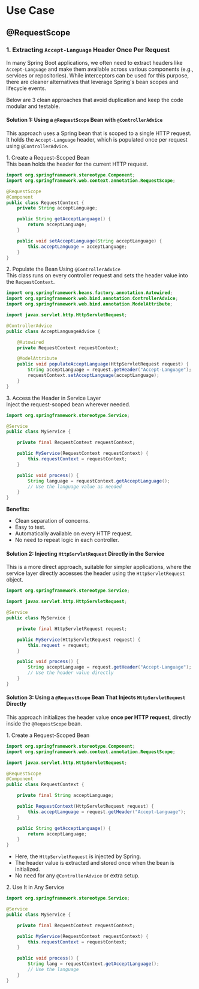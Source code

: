 # Use Case

## @RequestScope&#x20;

### 1. Extracting `Accept-Language` Header Once Per Request

In many Spring Boot applications, we often need to extract headers like `Accept-Language` and make them available across various components (e.g., services or repositories). While interceptors can be used for this purpose, there are cleaner alternatives that leverage Spring's bean scopes and lifecycle events.

Below are 3 clean approaches that avoid duplication and keep the code modular and testable.

#### Solution 1: Using a `@RequestScope` Bean with `@ControllerAdvice`

This approach uses a Spring bean that is scoped to a single HTTP request. It holds the `Accept-Language` header, which is populated once per request using `@ControllerAdvice`.

1\. Create a Request-Scoped Bean\
This bean holds the header for the current HTTP request.

```java
import org.springframework.stereotype.Component;
import org.springframework.web.context.annotation.RequestScope;

@RequestScope
@Component
public class RequestContext {
    private String acceptLanguage;

    public String getAcceptLanguage() {
        return acceptLanguage;
    }

    public void setAcceptLanguage(String acceptLanguage) {
        this.acceptLanguage = acceptLanguage;
    }
}
```

2\. Populate the Bean Using `@ControllerAdvice`\
This class runs on every controller request and sets the header value into the `RequestContext`.

```java
import org.springframework.beans.factory.annotation.Autowired;
import org.springframework.web.bind.annotation.ControllerAdvice;
import org.springframework.web.bind.annotation.ModelAttribute;

import javax.servlet.http.HttpServletRequest;

@ControllerAdvice
public class AcceptLanguageAdvice {

    @Autowired
    private RequestContext requestContext;

    @ModelAttribute
    public void populateAcceptLanguage(HttpServletRequest request) {
        String acceptLanguage = request.getHeader("Accept-Language");
        requestContext.setAcceptLanguage(acceptLanguage);
    }
}
```

3\. Access the Header in Service Layer\
Inject the request-scoped bean wherever needed.

```java
import org.springframework.stereotype.Service;

@Service
public class MyService {

    private final RequestContext requestContext;

    public MyService(RequestContext requestContext) {
        this.requestContext = requestContext;
    }

    public void process() {
        String language = requestContext.getAcceptLanguage();
        // Use the language value as needed
    }
}
```

**Benefits:**

* Clean separation of concerns.
* Easy to test.
* Automatically available on every HTTP request.
* No need to repeat logic in each controller.

#### Solution 2: Injecting `HttpServletRequest` Directly in the Service

This is a more direct approach, suitable for simpler applications, where the service layer directly accesses the header using the `HttpServletRequest` object.

```java
import org.springframework.stereotype.Service;

import javax.servlet.http.HttpServletRequest;

@Service
public class MyService {

    private final HttpServletRequest request;

    public MyService(HttpServletRequest request) {
        this.request = request;
    }

    public void process() {
        String acceptLanguage = request.getHeader("Accept-Language");
        // Use the header value directly
    }
}
```

#### Solution 3: Using a `@RequestScope` Bean That Injects `HttpServletRequest` Directly

This approach initializes the header value **once per HTTP request**, directly inside the `@RequestScope` bean.

1\. Create a Request-Scoped Bean

```java
import org.springframework.stereotype.Component;
import org.springframework.web.context.annotation.RequestScope;

import javax.servlet.http.HttpServletRequest;

@RequestScope
@Component
public class RequestContext {

    private final String acceptLanguage;

    public RequestContext(HttpServletRequest request) {
        this.acceptLanguage = request.getHeader("Accept-Language");
    }

    public String getAcceptLanguage() {
        return acceptLanguage;
    }
}
```

* Here, the `HttpServletRequest` is injected by Spring.
* The header value is extracted and stored once when the bean is initialized.
* No need for any `@ControllerAdvice` or extra setup.

2\. Use It in Any Service

```java
import org.springframework.stereotype.Service;

@Service
public class MyService {

    private final RequestContext requestContext;

    public MyService(RequestContext requestContext) {
        this.requestContext = requestContext;
    }

    public void process() {
        String lang = requestContext.getAcceptLanguage();
        // Use the language
    }
}
```

